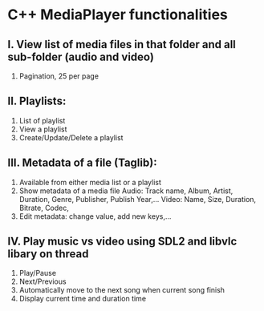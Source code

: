 # C++ MediaPlayer functionalities
## I. View list of media files in that folder and all sub-folder (audio and video)
1. Pagination, 25 per page
## II. Playlists:
1. List of playlist
2. View a playlist
3. Create/Update/Delete a playlist
## III. Metadata of a file (Taglib):
1. Available from either media list or a playlist
2.  Show metadata of a media file
			Audio: Track name, Album, Artist, Duration, Genre, Publisher, Publish Year,...
			Video: Name, Size, Duration, Bitrate, Codec,
3. Edit metadata: change value, add new keys,...
## IV. Play music vs video using SDL2 and libvlc libary on thread
1. Play/Pause
2. Next/Previous
3. Automatically move to the next song when current song finish
4. Display current time and duration time
